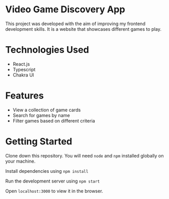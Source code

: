 # Video Game Discovery App 

This project was developed with the aim of improving my frontend development skills. It is a website that showcases different games to play.

# Technologies Used

- React.js
- Typescript
- Chakra UI

# Features
- View a collection of game cards
- Search for games by name
- Filter games based on different criteria

# Getting Started

Clone down this repository. You will need `node` and `npm` installed globally on your machine.

Install dependencies using `npm install`

Run the development server using `npm start`

Open `localhost:3000` to view it in the browser.





